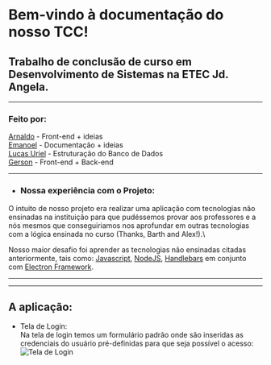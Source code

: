 # Bem-vindo à documentação do nosso TCC!

## Trabalho de conclusão de curso em Desenvolvimento de Sistemas na ETEC Jd. Angela.
__________
### Feito por:
[Arnaldo](https://github.com/naldofranca86) - Front-end + ideias\
[Emanoel](https://github.com/emanoteste) - Documentação + ideias\
[Lucas Uriel](https://github.com/LucasUrie-stack) - Estruturação do Banco de Dados\
[Gerson](https://github.com/Gersomonio) - Front-end + Back-end
__________
- ### Nossa experiência com o Projeto:
O intuito de nosso projeto era realizar uma aplicação com tecnologias não ensinadas na instituição para que pudéssemos provar aos professores e a nós mesmos que conseguiriamos nos aprofundar em outras tecnologias com a lógica ensinada no curso (Thanks, Barth and Alex!).\

Nosso maior desafio foi aprender as tecnologias não ensinadas citadas anteriormente, tais como: [Javascript](https://www.javascript.com), [NodeJS](https://nodejs.org/en/), [Handlebars](https://handlebarsjs.com) em conjunto com [Electron Framework](https://www.electronjs.org).
__________

________
## A aplicação:

- Tela de Login:\
Na tela de login temos um formulário padrão onde são inseridas as credenciais do usuário pré-definidas para que seja possível o acesso:\
![Tela de Login](https://imgur.com/8ShjswT)



